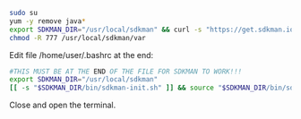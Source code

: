```bash
sudo su
yum -y remove java*
export SDKMAN_DIR="/usr/local/sdkman" && curl -s "https://get.sdkman.io" | bash
chmod -R 777 /usr/local/sdkman/var
```

Edit file /home/user/.bashrc at the end:

```bash
#THIS MUST BE AT THE END OF THE FILE FOR SDKMAN TO WORK!!!
export SDKMAN_DIR="/usr/local/sdkman"
[[ -s "$SDKMAN_DIR/bin/sdkman-init.sh" ]] && source "$SDKMAN_DIR/bin/sdkman-init.sh"
```

Close and open the terminal.